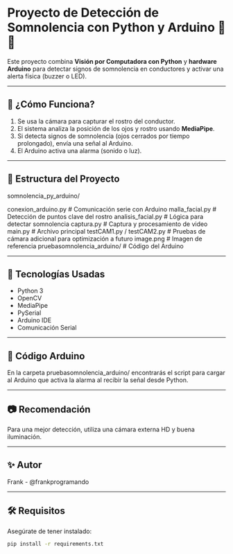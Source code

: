 # Proyecto de Detección de Somnolencia con Python y Arduino 🚗💤

Este proyecto combina **Visión por Computadora con Python** y **hardware Arduino** para detectar signos de somnolencia en conductores y activar una alerta física (buzzer o LED).

---

## 📸 ¿Cómo Funciona?

1. Se usa la cámara para capturar el rostro del conductor.
2. El sistema analiza la posición de los ojos y rostro usando **MediaPipe**.
3. Si detecta signos de somnolencia (ojos cerrados por tiempo prolongado), envía una señal al Arduino.
4. El Arduino activa una alarma (sonido o luz).

---

## 📁 Estructura del Proyecto
somnolencia_py_arduino/

conexion_arduino.py # Comunicación serie con Arduino
malla_facial.py # Detección de puntos clave del rostro
analisis_facial.py # Lógica para detectar somnolencia
captura.py # Captura y procesamiento de video
main.py # Archivo principal
testCAM1.py / testCAM2.py # Pruebas de cámara adicional para optimización a futuro
image.png # Imagen de referencia
pruebasomnolencia_arduino/ # Código del Arduino

---

## 🧠 Tecnologías Usadas

- Python 3
- OpenCV
- MediaPipe
- PySerial
- Arduino IDE
- Comunicación Serial

---

## 🤖 Código Arduino
En la carpeta pruebasomnolencia_arduino/ encontrarás el script para cargar al Arduino que activa la alarma al recibir la señal desde Python.

---

## 📷 Recomendación
Para una mejor detección, utiliza una cámara externa HD y buena iluminación.

---

## ✨ Autor
Frank - @frankprogramando

---
## 🛠 Requisitos

Asegúrate de tener instalado:

```bash
pip install -r requirements.txt




